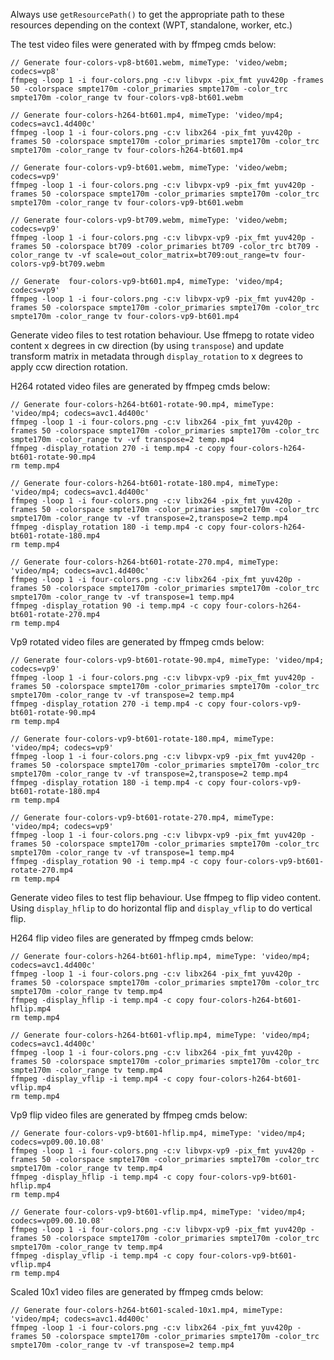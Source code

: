 Always use `getResourcePath()` to get the appropriate path to these resources depending
on the context (WPT, standalone, worker, etc.)

The test video files were generated with by ffmpeg cmds below:
```
// Generate four-colors-vp8-bt601.webm, mimeType: 'video/webm; codecs=vp8'
ffmpeg -loop 1 -i four-colors.png -c:v libvpx -pix_fmt yuv420p -frames 50 -colorspace smpte170m -color_primaries smpte170m -color_trc smpte170m -color_range tv four-colors-vp8-bt601.webm

// Generate four-colors-h264-bt601.mp4, mimeType: 'video/mp4; codecs=avc1.4d400c'
ffmpeg -loop 1 -i four-colors.png -c:v libx264 -pix_fmt yuv420p -frames 50 -colorspace smpte170m -color_primaries smpte170m -color_trc smpte170m -color_range tv four-colors-h264-bt601.mp4

// Generate four-colors-vp9-bt601.webm, mimeType: 'video/webm; codecs=vp9'
ffmpeg -loop 1 -i four-colors.png -c:v libvpx-vp9 -pix_fmt yuv420p -frames 50 -colorspace smpte170m -color_primaries smpte170m -color_trc smpte170m -color_range tv four-colors-vp9-bt601.webm

// Generate four-colors-vp9-bt709.webm, mimeType: 'video/webm; codecs=vp9'
ffmpeg -loop 1 -i four-colors.png -c:v libvpx-vp9 -pix_fmt yuv420p -frames 50 -colorspace bt709 -color_primaries bt709 -color_trc bt709 -color_range tv -vf scale=out_color_matrix=bt709:out_range=tv four-colors-vp9-bt709.webm

// Generate  four-colors-vp9-bt601.mp4, mimeType: 'video/mp4; codecs=vp9'
ffmpeg -loop 1 -i four-colors.png -c:v libvpx-vp9 -pix_fmt yuv420p -frames 50 -colorspace smpte170m -color_primaries smpte170m -color_trc smpte170m -color_range tv four-colors-vp9-bt601.mp4
```

Generate video files to test rotation behaviour.
Use ffmepg to rotate video content x degrees in cw direction (by using `transpose`) and update transform matrix in metadata through `display_rotation` to x degrees to apply ccw direction rotation.

H264 rotated video files are generated by ffmpeg cmds below:

```
// Generate four-colors-h264-bt601-rotate-90.mp4, mimeType: 'video/mp4; codecs=avc1.4d400c'
ffmpeg -loop 1 -i four-colors.png -c:v libx264 -pix_fmt yuv420p -frames 50 -colorspace smpte170m -color_primaries smpte170m -color_trc smpte170m -color_range tv -vf transpose=2 temp.mp4
ffmpeg -display_rotation 270 -i temp.mp4 -c copy four-colors-h264-bt601-rotate-90.mp4
rm temp.mp4

// Generate four-colors-h264-bt601-rotate-180.mp4, mimeType: 'video/mp4; codecs=avc1.4d400c'
ffmpeg -loop 1 -i four-colors.png -c:v libx264 -pix_fmt yuv420p -frames 50 -colorspace smpte170m -color_primaries smpte170m -color_trc smpte170m -color_range tv -vf transpose=2,transpose=2 temp.mp4
ffmpeg -display_rotation 180 -i temp.mp4 -c copy four-colors-h264-bt601-rotate-180.mp4
rm temp.mp4

// Generate four-colors-h264-bt601-rotate-270.mp4, mimeType: 'video/mp4; codecs=avc1.4d400c'
ffmpeg -loop 1 -i four-colors.png -c:v libx264 -pix_fmt yuv420p -frames 50 -colorspace smpte170m -color_primaries smpte170m -color_trc smpte170m -color_range tv -vf transpose=1 temp.mp4
ffmpeg -display_rotation 90 -i temp.mp4 -c copy four-colors-h264-bt601-rotate-270.mp4
rm temp.mp4
```

Vp9 rotated video files are generated by ffmpeg cmds below:

```
// Generate four-colors-vp9-bt601-rotate-90.mp4, mimeType: 'video/mp4; codecs=vp9'
ffmpeg -loop 1 -i four-colors.png -c:v libvpx-vp9 -pix_fmt yuv420p -frames 50 -colorspace smpte170m -color_primaries smpte170m -color_trc smpte170m -color_range tv -vf transpose=2 temp.mp4
ffmpeg -display_rotation 270 -i temp.mp4 -c copy four-colors-vp9-bt601-rotate-90.mp4
rm temp.mp4

// Generate four-colors-vp9-bt601-rotate-180.mp4, mimeType: 'video/mp4; codecs=vp9'
ffmpeg -loop 1 -i four-colors.png -c:v libvpx-vp9 -pix_fmt yuv420p -frames 50 -colorspace smpte170m -color_primaries smpte170m -color_trc smpte170m -color_range tv -vf transpose=2,transpose=2 temp.mp4
ffmpeg -display_rotation 180 -i temp.mp4 -c copy four-colors-vp9-bt601-rotate-180.mp4
rm temp.mp4

// Generate four-colors-vp9-bt601-rotate-270.mp4, mimeType: 'video/mp4; codecs=vp9'
ffmpeg -loop 1 -i four-colors.png -c:v libvpx-vp9 -pix_fmt yuv420p -frames 50 -colorspace smpte170m -color_primaries smpte170m -color_trc smpte170m -color_range tv -vf transpose=1 temp.mp4
ffmpeg -display_rotation 90 -i temp.mp4 -c copy four-colors-vp9-bt601-rotate-270.mp4
rm temp.mp4
```

Generate video files to test flip behaviour.
Use ffmpeg to flip video content. Using `display_hflip` to do horizontal flip and `display_vflip` to do vertical flip.

H264 flip video files are generated by ffmpeg cmds below:

```
// Generate four-colors-h264-bt601-hflip.mp4, mimeType: 'video/mp4; codecs=avc1.4d400c'
ffmpeg -loop 1 -i four-colors.png -c:v libx264 -pix_fmt yuv420p -frames 50 -colorspace smpte170m -color_primaries smpte170m -color_trc smpte170m -color_range tv temp.mp4
ffmpeg -display_hflip -i temp.mp4 -c copy four-colors-h264-bt601-hflip.mp4
rm temp.mp4

// Generate four-colors-h264-bt601-vflip.mp4, mimeType: 'video/mp4; codecs=avc1.4d400c'
ffmpeg -loop 1 -i four-colors.png -c:v libx264 -pix_fmt yuv420p -frames 50 -colorspace smpte170m -color_primaries smpte170m -color_trc smpte170m -color_range tv temp.mp4
ffmpeg -display_vflip -i temp.mp4 -c copy four-colors-h264-bt601-vflip.mp4
rm temp.mp4
```

Vp9 flip video files are generated by ffmpeg cmds below:

```
// Generate four-colors-vp9-bt601-hflip.mp4, mimeType: 'video/mp4; codecs=vp09.00.10.08'
ffmpeg -loop 1 -i four-colors.png -c:v libvpx-vp9 -pix_fmt yuv420p -frames 50 -colorspace smpte170m -color_primaries smpte170m -color_trc smpte170m -color_range tv temp.mp4
ffmpeg -display_hflip -i temp.mp4 -c copy four-colors-vp9-bt601-hflip.mp4
rm temp.mp4

// Generate four-colors-vp9-bt601-vflip.mp4, mimeType: 'video/mp4; codecs=vp09.00.10.08'
ffmpeg -loop 1 -i four-colors.png -c:v libvpx-vp9 -pix_fmt yuv420p -frames 50 -colorspace smpte170m -color_primaries smpte170m -color_trc smpte170m -color_range tv temp.mp4
ffmpeg -display_vflip -i temp.mp4 -c copy four-colors-vp9-bt601-vflip.mp4
rm temp.mp4
```

Scaled 10x1 video files are generated by ffmpeg cmds below:
```
// Generate four-colors-h264-bt601-scaled-10x1.mp4, mimeType: 'video/mp4; codecs=avc1.4d400c'
ffmpeg -loop 1 -i four-colors.png -c:v libx264 -pix_fmt yuv420p -frames 50 -colorspace smpte170m -color_primaries smpte170m -color_trc smpte170m -color_range tv -vf transpose=2 temp.mp4
```